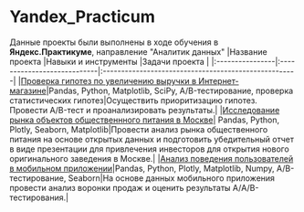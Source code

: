 # Yandex_Practicum
Данные проекты были выполнены в ходе обучения в **Яндекс.Практикуме**,  направление "Аналитик данных" 
|Название проекта |Навыки и инструменты         |Задачи проекта                                        |
|:----------------|:----------------------------|:-----------------------------------------------------|
|[Проверка гипотез по увеличению выручки в Интернет-магазине](https://github.com/Elelena/Yandex_Practicum/blob/main/test_of_hypothesis/test_of_hypothesis.ipynb)|Pandas, Python, Matplotlib, SciPy, A/B-тестирование, проверка статистических гипотез|Осуществить приоритизацию гипотез. Провести A/B-тест и проанализировать результаты.|
|[Исследование рынка объектов общественнного питания в Москве](https://github.com/Elelena/Yandex_Practicum/blob/main/food_market_research/food_market_research.ipynb)| Pandas, Python, Plotly, Seaborn, Matplotlib|Провести анализ рынка общественного питания на основе открытых данных и подготовить убедительный отчет в виде презентации для привлечения инвесторов для открытия нового оригинального заведения в Москве.|
|[Анализ поведения пользователей в мобильном приложении](https://github.com/Elelena/Yandex_Practicum/tree/main/user_behavior_analysis)|Pandas, Python, Plotly, Matplotlib, Numpy, A/B-тестирование, Seaborn|На основе данных мобильного приложения провести анализ воронки продаж и оценить результаты А/A/B-тестирования.|
